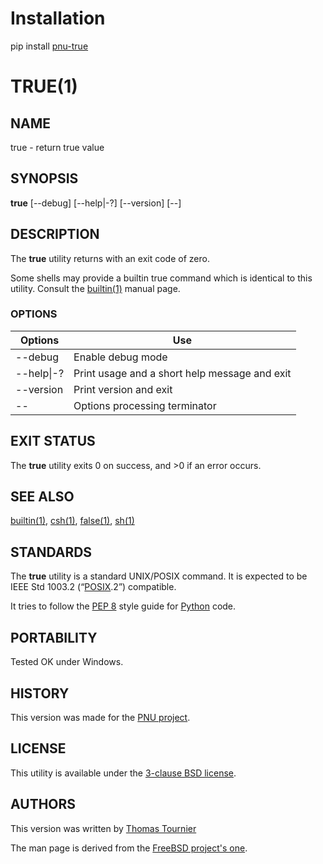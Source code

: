 # Installation
pip install [pnu-true](https://pypi.org/project/pnu-true/)

# TRUE(1)

## NAME
true - return true value

## SYNOPSIS
**true**
\[--debug\]
\[--help|-?\]
\[--version\]
\[--\]

## DESCRIPTION
The **true** utility returns with an exit code of zero.

Some shells may provide a builtin true command which is identical to this utility.
Consult the [builtin(1)](https://www.freebsd.org/cgi/man.cgi?query=builtin) manual page.

### OPTIONS
Options | Use
------- | ---
--debug|Enable debug mode
--help\|-?|Print usage and a short help message and exit
--version|Print version and exit
--|Options processing terminator

## EXIT STATUS
The **true** utility exits 0 on success, and >0 if an error occurs.

## SEE ALSO
[builtin(1)](https://www.freebsd.org/cgi/man.cgi?query=builtin),
[csh(1)](https://www.freebsd.org/cgi/man.cgi?query=csh),
[false(1)](https://www.freebsd.org/cgi/man.cgi?query=false),
[sh(1)](https://www.freebsd.org/cgi/man.cgi?query=sh)

## STANDARDS
The **true** utility is a standard UNIX/POSIX command.
It is expected to be IEEE Std 1003.2 (“[POSIX](https://en.wikipedia.org/wiki/POSIX).2”) compatible.

It tries to follow the [PEP 8](https://www.python.org/dev/peps/pep-0008/) style guide for [Python](https://www.python.org/) code.

## PORTABILITY
Tested OK under Windows.

## HISTORY
This version was made for the [PNU project](https://github.com/HubTou/PNU).

## LICENSE
This utility is available under the [3-clause BSD license](https://opensource.org/licenses/BSD-3-Clause).

## AUTHORS
This version was written by [Thomas Tournier](https://github.com/Thomas-Le-Dev)

The man page is derived from the [FreeBSD project's one](https://www.freebsd.org/cgi/man.cgi?query=true).
